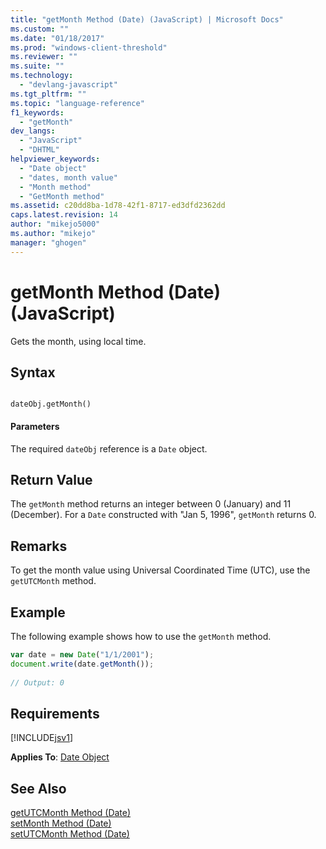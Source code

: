 ```yaml
---
title: "getMonth Method (Date) (JavaScript) | Microsoft Docs"
ms.custom: ""
ms.date: "01/18/2017"
ms.prod: "windows-client-threshold"
ms.reviewer: ""
ms.suite: ""
ms.technology: 
  - "devlang-javascript"
ms.tgt_pltfrm: ""
ms.topic: "language-reference"
f1_keywords: 
  - "getMonth"
dev_langs: 
  - "JavaScript"
  - "DHTML"
helpviewer_keywords: 
  - "Date object"
  - "dates, month value"
  - "Month method"
  - "GetMonth method"
ms.assetid: c20dd8ba-1d78-42f1-8717-ed3dfd2362dd
caps.latest.revision: 14
author: "mikejo5000"
ms.author: "mikejo"
manager: "ghogen"
---
```

# getMonth Method (Date) (JavaScript)
Gets the month, using local time.  
  
## Syntax  
  
```  
  
dateObj.getMonth()   
```  
  
#### Parameters  
 The required `dateObj` reference is a `Date` object.  
  
## Return Value  
 The `getMonth` method returns an integer between 0 (January) and 11 (December). For a `Date` constructed with "Jan 5, 1996", `getMonth` returns 0.  
  
## Remarks  
 To get the month value using Universal Coordinated Time (UTC), use the `getUTCMonth` method.  
  
## Example  
 The following example shows how to use the `getMonth` method.  
  
```javascript  
var date = new Date("1/1/2001");  
document.write(date.getMonth());  
  
// Output: 0  
```  
  
## Requirements  
 [!INCLUDE[jsv1](../../javascript/misc/includes/jsv1-md.md)]  
  
 **Applies To**: [Date Object](../../javascript/reference/date-object-javascript.md)  
  
## See Also  
 [getUTCMonth Method (Date)](../../javascript/reference/getutcmonth-method-date-javascript.md)   
 [setMonth Method (Date)](../../javascript/reference/setmonth-method-date-javascript.md)   
 [setUTCMonth Method (Date)](../../javascript/reference/setutcmonth-method-date-javascript.md)